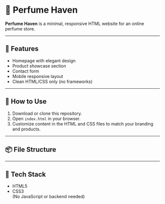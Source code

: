 # 🧴 Perfume Haven

**Perfume Haven** is a minimal, responsive HTML website for an online perfume store.

---

## 📁 Features
- Homepage with elegant design  
- Product showcase section  
- Contact form  
- Mobile responsive layout  
- Clean HTML/CSS only (no frameworks)

---

## 🚀 How to Use
1. Download or clone this repository.
2. Open `index.html` in your browser.
3. Customize content in the HTML and CSS files to match your branding and products.

---

## 📦 File Structure



---

## 🧰 Tech Stack
- HTML5  
- CSS3  
(No JavaScript or backend needed)
